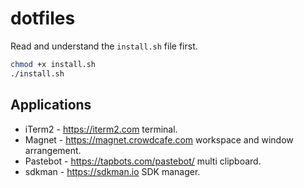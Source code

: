 # dotfiles

Read and understand the `install.sh` file first.

```zsh
chmod +x install.sh
./install.sh
```

## Applications

* iTerm2 - <https://iterm2.com> terminal.
* Magnet - <https://magnet.crowdcafe.com> workspace and window arrangement.
* Pastebot - <https://tapbots.com/pastebot/> multi clipboard.
* sdkman - <https://sdkman.io> SDK manager.
